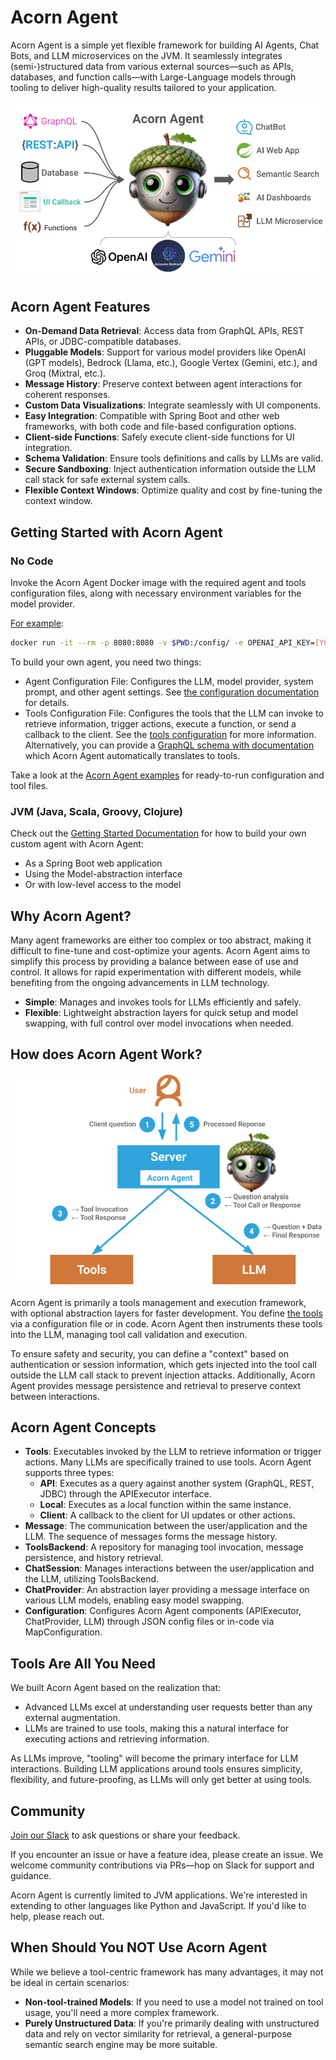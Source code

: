 # Acorn Agent

Acorn Agent is a simple yet flexible framework for building AI Agents, Chat Bots, and LLM microservices on the JVM. It seamlessly integrates (semi-)structured data from various external sources—such as APIs, databases, and function calls—with Large-Language models through tooling to deliver high-quality results tailored to your application.

![Acorn Agent Connects Data with LLMs](img/overview.png)

<!--
## What can You Build with Acorn Agent?

* Chat Bots that retrieve question-specific information from APIs, databases, and other sources on demand.
* AI frontend applications for GraphQL and REST APIs that customize and visualize responses.
* AI Agents that plan and execute actions against existing APIs.
* Semantic search engines based on  structured, semi-structured, and unstructured data that use LLMs for targeted information retrieval.
* AI powered dashboards
* Agents that extract structured data for planning and actions.

Take a look at the [examples](/examples) for agents built with Acorn Agent.
-->

## Acorn Agent Features

* **On-Demand Data Retrieval**: Access data from GraphQL APIs, REST APIs, or JDBC-compatible databases.
* **Pluggable Models**: Support for various model providers like OpenAI (GPT models), Bedrock (Llama, etc.), Google Vertex (Gemini, etc.), and Groq (Mixtral, etc.).
* **Message History**: Preserve context between agent interactions for coherent responses.
* **Custom Data Visualizations**: Integrate seamlessly with UI components.
* **Easy Integration**: Compatible with Spring Boot and other web frameworks, with both code and file-based configuration options.
* **Client-side Functions**: Safely execute client-side functions for UI integration.
* **Schema Validation**: Ensure tools definitions and calls by LLMs are valid.
* **Secure Sandboxing**: Inject authentication information outside the LLM call stack for safe external system calls.
* **Flexible Context Windows**: Optimize quality and cost by fine-tuning the context window.

## Getting Started with Acorn Agent

### No Code

Invoke the Acorn Agent Docker image with the required agent and tools configuration files, along with necessary environment variables for the model provider. 

[For example](examples/activity):

```bash
docker run -it --rm -p 8080:8080 -v $PWD:/config/ -e OPENAI_API_KEY=[YOUR_KEY] datasqrl/acorn:latest /config/activity.openai.config.json /config/activity.tools.json
```

To build your own agent, you need two things:
* Agent Configuration File: Configures the LLM, model provider, system prompt, and other agent settings. See [the configuration documentation](java/acorn-config/README.md) for details.
* Tools Configuration File: Configures the tools that the LLM can invoke to retrieve information, trigger actions, execute a function, or send a callback to the client. See the [tools configuration](TOOLS_CONFIG.md) for more information. Alternatively,  you can provide a [GraphQL schema with documentation](java/acorn-graphql/src/test/resources/graphql/nutshop-schema.graphqls) which Acorn Agent automatically translates to tools.

Take a look at the [Acorn Agent examples](examples/) for ready-to-run configuration and tool files.

### JVM (Java, Scala, Groovy, Clojure)

Check out the [Getting Started Documentation](java/README.md) for how to build your own custom agent with Acorn Agent:

* As a Spring Boot web application
* Using the Model-abstraction interface
* Or with low-level access to the model

## Why Acorn Agent?

Many agent frameworks are either too complex or too abstract, making it difficult to fine-tune and cost-optimize your agents. Acorn Agent aims to simplify this process by providing a balance between ease of use and control. It allows for rapid experimentation with different models, while benefiting from the ongoing advancements in LLM technology.

* **Simple**: Manages and invokes tools for LLMs efficiently and safely.
* **Flexible**: Lightweight abstraction layers for quick setup and model swapping, with full control over model invocations when needed.

## How does Acorn Agent Work?

![Diagram of how Acorn executes user requests](img/how_diagram.png)

Acorn Agent is primarily a tools management and execution framework, with optional abstraction layers for faster development. You define [the tools](TOOLS_CONFIG.md) via a configuration file or in code. Acorn Agent then instruments these tools into the LLM, managing tool call validation and execution.

To ensure safety and security, you can define a "context" based on authentication or session information, which gets injected into the tool call outside the LLM call stack to prevent injection attacks. Additionally, Acorn Agent provides message persistence and retrieval to preserve context between interactions.

## Acorn Agent Concepts

* **Tools**: Executables invoked by the LLM to retrieve information or trigger actions. Many LLMs are specifically trained to use tools. Acorn Agent supports three types:
  * **API**: Executes as a query against another system (GraphQL, REST, JDBC) through the APIExecutor interface.
  * **Local**: Executes as a local function within the same instance.
  * **Client**: A callback to the client for UI updates or other actions.
* **Message**: The communication between the user/application and the LLM. The sequence of messages forms the message history.
* **ToolsBackend**: A repository for managing tool invocation, message persistence, and history retrieval.
* **ChatSession**: Manages interactions between the user/application and the LLM, utilizing ToolsBackend.
* **ChatProvider**: An abstraction layer providing a message interface on various LLM models, enabling easy model swapping.
* **Configuration**: Configures Acorn Agent components (APIExecutor, ChatProvider, LLM) through JSON config files or in-code via MapConfiguration.

## Tools Are All You Need

We built Acorn Agent based on the realization that:

* Advanced LLMs excel at understanding user requests better than any external augmentation.
* LLMs are trained to use tools, making this a natural interface for executing actions and retrieving information.

As LLMs improve, "tooling" will become the primary interface for LLM interactions. Building LLM applications around tools ensures simplicity, flexibility, and future-proofing, as LLMs will only get better at using tools.

## Community

[Join our Slack](https://join.slack.com/t/datasqrlcommunity/shared_invite/zt-2l3rl1g6o-im6YXYCqU7t55CNaHqz_Kg) to ask questions or share your feedback.

If you encounter an issue or have a feature idea, please create an issue. We welcome community contributions via PRs—hop on Slack for support and guidance.

Acorn Agent is currently limited to JVM applications. We're interested in extending to other languages like Python and JavaScript. If you'd like to help, please reach out.

## When Should You NOT Use Acorn Agent

While we believe a tool-centric framework has many advantages, it may not be ideal in certain scenarios:

* **Non-tool-trained Models**: If you need to use a model not trained on tool usage, you'll need a more complex framework.
* **Purely Unstructured Data**: If you're primarily dealing with unstructured data and rely on vector similarity for retrieval, a general-purpose semantic search engine may be more suitable.